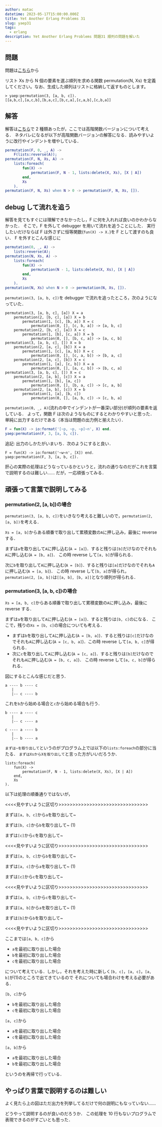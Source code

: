 ```yaml
---
author: matac
datetime: 2023-05-17T15:00:00.000Z
title: Yet Another Erlang Problems 31
slug: yaep31
tags:
  - erlang
description: Yet Another Erlang Problems 問題31 順列の問題を解いた
---
```


## 問題

問題は[こちら](http://www.nct9.ne.jp/m_hiroi/func/yaep02.html#p31)から

リスト Xs から N 個の要素を選ぶ順列を求める関数 permutation(N, Xs) を定義してください。なお、生成した順列はリストに格納して返すものとします。

```
> yaep:permutation(3, [a, b, c]).
[[a,b,c],[a,c,b],[b,a,c],[b,c,a],[c,a,b],[c,b,a]]
```

## 解答

解答は[こちら](http://www.nct9.ne.jp/m_hiroi/func/yaep02.html#ans31)で 2 種類あったが，ここでは高階関数バージョンについて考える．
ネタバレになるが以下が高階関数バージョンの解答になる．読みやすいように改行やインデントを増やしている．

```erlang
permutation(F, 0, _, A) ->
    F(lists:reverse(A));
permutation(F, N, Xs, A) ->
    lists:foreach(
        fun(X) ->
            permutation(F, N - 1, lists:delete(X, Xs), [X | A])
        end,
        Xs
    ).
permutation(F, N, Xs) when N > 0 -> permutation(F, N, Xs, []).
```

## debug して流れを追う

解答を見てもすぐには理解できなかったし，F に何を入れれば良いのかわからなかった．
そこで，F を外して debugger を用いて流れを追うことにした．
実行したいだけならば F は外さずに恒等関数(`fun(X) -> X.`)を F として渡すのも良い．
F を外すとこんな感じに

```erlang
permutation(0, _, A) ->
    lists:reverse(A);
permutation(N, Xs, A) ->
    lists:foreach(
        fun(X) ->
            permutation(N - 1, lists:delete(X, Xs), [X | A])
        end,
        Xs
    ).
permutation(N, Xs) when N > 0 -> permutation(N, Xs, []).
```

`permutation(3, [a, b, c])`を debugger で流れを追ったところ，次のようになっていた．

```
permutation(3, [a, b, c], [a]) X = a
    permutation(2, [b, c], [a]) X = b
        permutation(1, [c], [b, a]) X = c
            permutation(0, [], [c, b, a]) -> [a, b, c]
    permutation(2, [b, c], [a]) X = c
        permutation(1, [b], [c, a]) X = b
            permutation(0, [], [b, c, a]) -> [a, c, b]
permutation(3, [a, b, c], []) X = b
    permutation(2, [a, c], [b]) X = a
        permutation(1, [c], [a, b]) X = c
            permutation(0, [], [c, a, b]) -> [b, a, c]
    permutation(2, [a, c], [b]) X = c
        permutation(1, [a], [c, b]) X = a
            permutation(0, [], [a, c, b]) -> [b, c, a]
permutation(3, [a, b, c], []) X = c
    permutation(2, [a, b], [c]) X = a
        permutation(1, [b], [a, c])
            permutation(0, [], [b, a, c]) -> [c, a, b]
    permutation(2, [a, b], [c]) X = b
        permutation(1, [a], [b, c])
            permutation(0, [], [a, b, c]) -> [c, b, a]
```

`permutation(0, _, A)`(流れの中でインデントが一番深い部分)が順列の要素を返している．
よって，関数 F は次のようなものにするとわかりやすいと思った．単純に出力するだけである（本当は問題の出力例と揃えたい）．

```erlang
F = fun(X) -> io:format('[~p, ~p, ~p]~n', X) end.
yaep:permutation(F, 3, [a, b, c]).
```

追記: 出力のしかたがいまいち．次のようにすると良い．

```
F = fun(X) -> io:format('~w~n', [X]) end.
yaep:permutation(F, 3, [a, b, c]).
```

肝心の実際の処理はどうなっているかというと，流れの通りなのだがこれを言葉で説明するのは難しい......
だが，一応頑張ってみる．

## 頑張って言葉で説明してみる

### permutation(2, \[a, b])の場合

`permutation(3, [a, b, c])`をいきなり考えると難しいので，`permutation(2, [a, b])`を考える．

`Xs = [a, b]`からある順番で取り出して累積変数の`A`に押し込み，最後に reverse する．

まずは`a`を取り出して`A`に押し込む(`A = [a]`)．すると残りは`[b]`だけなのでそれも`A`に押し込む(`A = [b, a]`)．
この時 reverse して`[a, b]`が得られる．

次に`b`を取り出して`A`に押し込む(`A = [b]`)．すると残りは`[a]`だけなのでそれも`A`に押し込む(`A = [a, b]`)．
この時 reverse して`[b, a]`が得られ，`permutation(2, [a, b])`は`[[a, b], [b, a]]`となり順列が得られる．

### permutation(3, \[a, b, c])の場合

`Xs = [a, b, c]`からある順番で取り出して累積変数の`A`に押し込み，最後に reverse する．

まずは`a`を取り出して`A`に押し込む(`A = [a]`)．すると残りは`[b, c]`のになる．
ここで，残りの`Xs = [b, c]`の場合についても考える．

* まずは`b`を取り出して`A`に押し込む(`A = [b, a]`)．すると残りは`[c]`だけなのでそれも`A`に押し込む(`A = [c, b, a]`)．この時 reverse して`[a, b, c]`が得られる．
* 次に`c`を取り出して`A`に押し込む(`A = [c, a]`)．すると残りは`[b]`だけなのでそれも`A`に押し込む(`A = [b, c, a]`)． この時 reverse して`[a, c, b]`が得られる．

図にするとこんな感じだと思う．

```
a ---- b ---- c
   |
   |-- c ---- b
```

これを`b`から始める場合と`c`から始める場合も行う．

```
b ---- a ---- c
   |
   |-- c ---- a

c ---- a ---- b
   |
   |-- b ---- a
```

`まずは~を取り出して`というのがプログラム上では以下の`lists:foreach`の部分に当たる．
`まずはXsからXを取り出して`と言った方がいいだろうか．

```
lists:foreach(
    fun(X) ->
        permutation(F, N - 1, lists:delete(X, Xs), [X | A])
    end,
    Xs
).
```

以下は処理の順番通りではないが，

\<\<\<\<見やすいように区切り>>>>>>>>>>>>>>>>>>>>>>>>>>>>>>>>

まずは`[a, b, c]`から`a`を取り出して~

まずは`[b, c]`から`b`を取り出して~ (1)

まずは`[c]`から`c`を取り出して~

\<\<\<\<見やすいように区切り>>>>>>>>>>>>>>>>>>>>>>>>>>>>>>>>

まずは`[a, b, c]`から`b`を取り出して~

まずは`[a, c]`から`a`を取り出して~ (1)

まずは`[c]`から`c`を取り出して~

\<\<\<\<見やすいように区切り>>>>>>>>>>>>>>>>>>>>>>>>>>>>>>>>

まずは`[a, b, c]`から`c`を取り出して~

まずは`[a, b]`から`a`を取り出して~ (1)

まずは`[b]`から`b`を取り出して~

\<\<\<\<見やすいように区切り>>>>>>>>>>>>>>>>>>>>>>>>>>>>>>>>

ここまでは`[a, b, c]`から

* `a`を最初に取り出した場合
* `b`を最初に取り出した場合
* `c`を最初に取り出した場合

について考えている．しかし，それを考えた時に新しく`[b, c]`，`[a, c]`，`[a, b]`が(1)のところで出てきているので
それについても場合わけを考える必要がある．

`[b, c]`から

* `b`を最初に取り出した場合
* `c`を最初に取り出した場合

`[a, c]`から

* `a`を最初に取り出した場合
* `c`を最初に取り出した場合

`[a, b]`から

* `a`を最初に取り出した場合
* `b`を最初に取り出した場合

というのを再帰で行っている．

## やっぱり言葉で説明するのは難しい

よく見たら上の図はただ出力を列挙してるだけで何の説明にもなっていない......

どうやって説明するのが良いのだろうか．
この処理を 10 行もないプログラムで表現できるのがすごいとも思った．
